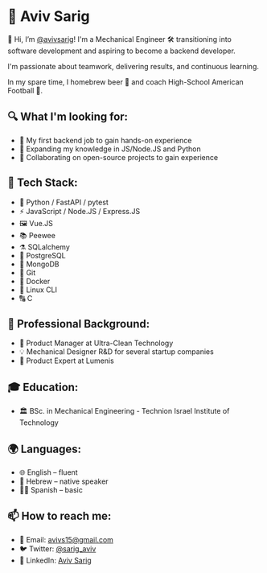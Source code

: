 # 🚀 Aviv Sarig

👋 Hi, I’m [@avivsarig](https://github.com/avivsarig)! I'm a Mechanical Engineer 🛠️ transitioning into software development and aspiring to become a backend developer.

I'm passionate about teamwork, delivering results, and continuous learning.

In my spare time, I homebrew beer 🍺 and coach High-School American Football 🏈.

## 🔍 What I'm looking for:
- 👀 My first backend job to gain hands-on experience
- 🌱 Expanding my knowledge in JS/Node.JS and Python
- 💞️ Collaborating on open-source projects to gain experience


## 🎨 Tech Stack:
- 🐍 Python / FastAPI / pytest
- ⚡ JavaScript / Node.JS / Express.JS
- 🖼️ Vue.JS
- 📚 Peewee
- ⚗️ SQLalchemy
- 🐘 PostgreSQL
- 🍃 MongoDB
- 🌲 Git
- 🐳 Docker
- 🐧 Linux CLI
- 🔠 C


## 💼 Professional Background:
- 🚀 Product Manager at Ultra-Clean Technology
- 💡 Mechanical Designer R&D for several startup companies
- 🔬 Product Expert at Lumenis


## 🎓 Education:
- 🏛️ BSc. in Mechanical Engineering - Technion Israel Institute of Technology


## 🌍 Languages:
- 🌐 English – fluent
- 🐪 Hebrew – native speaker
- 💃🏻 Spanish – basic


## 📫 How to reach me:
- 📧 Email: avivs15@gmail.com
- 🐦 Twitter: [@sarig_aviv](https://twitter.com/sarig_aviv)
- 💼 LinkedIn: [Aviv Sarig](https://www.linkedin.com/in/aviv-sarig/)


<!---
avivsarig/avivsarig is a ✨ special ✨ repository because its `README.md` (this file) appears on your GitHub profile.
You can click the Preview link to take a look at your changes.
--->
